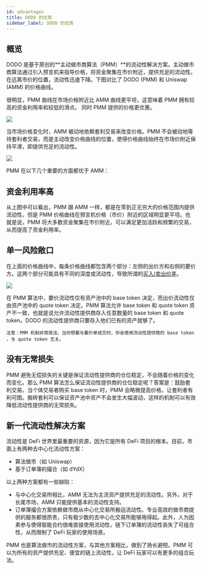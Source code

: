 ```yaml
---
id: advantages
title: DODO 的优势
sidebar_label: DODO 的优势
---
```


## 概览

DODO 是基于原创的**主动做市商算法（PMM）**的流动性解决方案。主动做市商算法通过引入预言机来指导价格，将资金聚集在市价附近，提供充足的流动性。在远离市价的位置，流动性迅速下降。下图对比了 DODO (PMM) 和 Uniswap (AMM) 的价格曲线。

很明显，PMM 曲线在市场价格附近比 AMM 曲线更平坦，这意味着 PMM 拥有较高的资金利用率和较低的滑点。 同时 PMM 提供的价格更优惠。

![](https://dodoex.github.io/cn/img/dodo_curve.jpeg)

当市场价格变化时，AMM 被动地依赖套利交易来改变价格。PMM 不会被动地等待套利者交易，而是主动改变价格曲线的位置，使得价格曲线始终在市场价附近保持平滑，即提供充足的流动性。

![](https://dodoex.github.io/cn/img/dodo_curve_move.jpeg)

PMM 在以下几个重要的方面都优于 AMM：

## 资金利用率高

从上图中可以看出，PMM 跟 AMM 一样，都是在零到正无穷大的价格范围内提供流动性，但是 PMM 价格曲线在预言机价格（市价）附近的区域明显更平坦。也就是说，PMM 将大多数资金聚集在市价附近，可以满足更加活跃和频繁的交易，从而提高了资金利用率。

## 单一风险敞口

在上面的价格曲线中，每条价格曲线都包含两个部分：左侧的出价方和右侧的要价方。这两个部分可能具有不同的深度或流动性，导致所谓的[买入/卖出价差](https://en.wikipedia.org/wiki/Bid%E2%80%93ask_spread)。

![](https://dodoex.github.io/cn/img/dodo_segment.jpeg)

在 PMM 算法中，要价流动性仅有资产池中的 base token 决定，而出价流动性仅由资产池中的 quote token 决定。PMM 算法允许 base token 和 quote token 资产不一致，也就是说允许流动性提供商存入任意数量的 base token 和 quote token。DODO 的流动性提供商只要存入他们已有的资产就够了。

`注意：PMM 机制非常简洁，当你想要与要价单成交时，你会使用流动性提供商的 base token ，与 quote token 无关。`

## 没有无常损失

PMM 避免无偿损失的关键是保证流动性提供商的仓位稳定，不会随着价格的变化而变化。那么 PMM 算法怎么保证流动性提供商的仓位稳定呢？答案是：鼓励套利交易。当个体交易者购买 base token 时，PMM 会略微提高价格，让套利者有利可图。搬砖套利可以保证资产池中资产不会发生大幅波动，这样的机制可以有效降低流动性提供商的无常损失。

## 新一代流动性解决方案

流动性是 DeFi 世界里最重要的资源，因为它是所有 DeFi 项目的根本。目前，市面上有两种去中心化流动性方案：

- 算法做市（如 Uniswap）
- 基于订单簿的撮合（如 dYdX）

以上两种方案都有一些缺陷：

- 与中心化交易所相比，AMM 无法为主流资产提供充足的流动性。另外，对于长尾市场，AMM 只能提供基本的流动性支持。
- 订单簿撮合方案依赖做市商从中心化交易所搬运流动性。专业高效的做市商提供的服务都很昂贵，只有极少数的去中心化交易所能够用得起。此外，人为因素参与使得智能合约很难直接使用流动性，链下订单簿的流动性丧失了可组合性，从而限制了 DeFi 玩家的使用场景。

PMM 也是算法做市的流动性方案，与其他方案相比，做到了扬长避短。PMM 可以为所有的资产提供充足、便宜的链上流动性，让 DeFi 玩家可以有更多的组合玩法。

<!-- # DODO的优势是什么

流动性是Defi世界最重要的资源，也是所有项目正常运行的基础。当今Defi领域只有两种被验证过的流动性解决方案：

- 算法做市商（例如uniswap）
- 由做市商映射中心化交易所流动性（例如dydx）

但他们各自都有致命缺陷:

- 算法做市商无法提供充沛的流动性，与中心化交易所体验相差甚远。只能在长尾币上提供最基础的流动性支持。
- 映射中心化交易所流动性依赖很多中心化服务，并且价格昂贵，只有少数团队能够承担。并且，此种流动性很难被智能合约调用，使用场景十分狭窄。

而DODO得益于全新的主观做市商算法，在避免这两个缺陷的同时，聚集二者的优点。即充沛且完全在链上的流动性，可以为所有defi项目提供流动性，成为defi世界重要的基础设施。 -->

